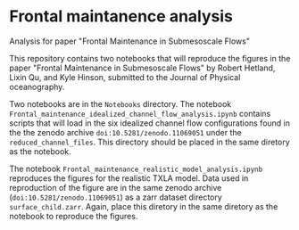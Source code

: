 # Frontal maintanence analysis
Analysis for paper "Frontal Maintenance in Submesoscale Flows"

This repository contains two notebooks that will reproduce the figures in the paper "Frontal Maintenance in Submesoscale Flows" by Robert Hetland, Lixin Qu, and Kyle Hinson, submitted to the Journal of Physical oceanography.

Two notebooks are in the `Notebooks` directory. The notebook `Frontal_maintenance_idealized_channel_flow_analysis.ipynb` contains scripts that will load in the six idealized channel flow configurations found in the the zenodo archive `doi:10.5281/zenodo.11069051` under the `reduced_channel_files`. This directory should be placed in the same diretory as the notebook.

The notebook `Frontal_maintenance_realistic_model_analysis.ipynb` reproduces the figures for the realistic TXLA model. Data used in reproduction of the figure are in the same zenodo archive (`doi:10.5281/zenodo.11069051`) as a zarr dataset directory `surface_child.zarr`. Again, place this diretory in the same diretory as the notebook to reproduce the figures.
